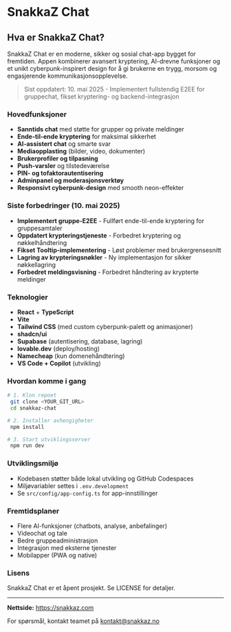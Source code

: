 # SnakkaZ Chat

## Hva er SnakkaZ Chat?

SnakkaZ Chat er en moderne, sikker og sosial chat-app bygget for fremtiden. Appen kombinerer avansert kryptering, AI-drevne funksjoner og et unikt cyberpunk-inspirert design for å gi brukerne en trygg, morsom og engasjerende kommunikasjonsopplevelse.

> Sist oppdatert: 10. mai 2025 - Implementert fullstendig E2EE for gruppechat, fikset kryptering- og backend-integrasjon

### Hovedfunksjoner
- **Sanntids chat** med støtte for grupper og private meldinger
- **Ende-til-ende kryptering** for maksimal sikkerhet
- **AI-assistert chat** og smarte svar
- **Mediaopplasting** (bilder, video, dokumenter)
- **Brukerprofiler og tilpasning**
- **Push-varsler** og tilstedeværelse
- **PIN- og tofaktorautentisering**
- **Adminpanel og moderasjonsverktøy**
- **Responsivt cyberpunk-design** med smooth neon-effekter

### Siste forbedringer (10. mai 2025)
- **Implementert gruppe-E2EE** - Fullført ende-til-ende kryptering for gruppesamtaler
- **Oppdatert krypteringstjeneste** - Forbedret kryptering og nøkkelhåndtering
- **Fikset Tooltip-implementering** - Løst problemer med brukergrensesnitt
- **Lagring av krypteringsnøkler** - Ny implementasjon for sikker nøkkellagring
- **Forbedret meldingsvisning** - Forbedret håndtering av krypterte meldinger

### Teknologier
- **React** + **TypeScript**
- **Vite**
- **Tailwind CSS** (med custom cyberpunk-palett og animasjoner)
- **shadcn/ui**
- **Supabase** (autentisering, database, lagring)
- **lovable.dev** (deploy/hosting)
- **Namecheap** (kun domenehåndtering)
- **VS Code + Copilot** (utvikling)

### Hvordan komme i gang

```sh
# 1. Klon repoet
 git clone <YOUR_GIT_URL>
 cd snakkaz-chat

# 2. Installer avhengigheter
 npm install

# 3. Start utviklingsserver
 npm run dev
```

### Utviklingsmiljø
- Kodebasen støtter både lokal utvikling og GitHub Codespaces
- Miljøvariabler settes i `.env.development`
- Se `src/config/app-config.ts` for app-innstillinger

### Fremtidsplaner
- Flere AI-funksjoner (chatbots, analyse, anbefalinger)
- Videochat og tale
- Bedre gruppeadministrasjon
- Integrasjon med eksterne tjenester
- Mobilapper (PWA og native)

### Lisens
SnakkaZ Chat er et åpent prosjekt. Se LICENSE for detaljer.

---

**Nettside:** https://snakkaz.com

For spørsmål, kontakt teamet på [kontakt@snakkaz.no](mailto:kontakt@snakkaz.no)
